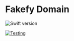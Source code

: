 # Fakefy Domain

![Swift version](https://img.shields.io/badge/Swift-v5-orange)

[![Testing](https://github.com/fakefy/fakefy-domain/actions/workflows/testing.yml/badge.svg)](https://github.com/fakefy/fakefy-domain/actions/workflows/testing.yml)
